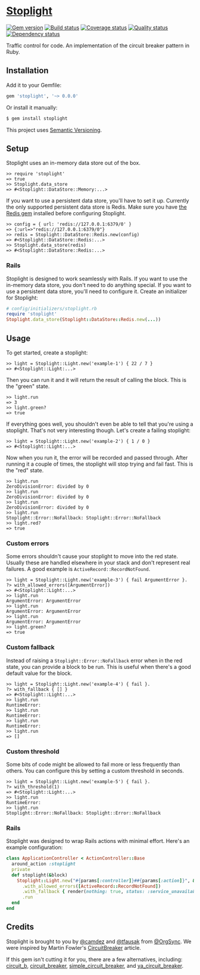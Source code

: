 # [Stoplight][1]

[![Gem version][2]][3]
[![Build status][4]][5]
[![Coverage status][6]][7]
[![Quality status][8]][9]
[![Dependency status][10]][11]

Traffic control for code. An implementation of the circuit breaker pattern in Ruby.

## Installation

Add it to your Gemfile:

``` rb
gem 'stoplight', '~> 0.0.0'
```

Or install it manually:

``` sh
$ gem install stoplight
```

This project uses [Semantic Versioning][12].

## Setup

Stoplight uses an in-memory data store out of the box.

``` irb
>> require 'stoplight'
=> true
>> Stoplight.data_store
=> #<Stoplight::DataStore::Memory:...>
```

If you want to use a persistent data store, you'll have to set it up. Currently
the only supported persistent data store is Redis. Make sure you have [the Redis
gem][13] installed before configuring Stoplight.

``` irb
>> config = { url: 'redis://127.0.0.1:6379/0' }
=> {:url=>"redis://127.0.0.1:6379/0"}
>> redis = Stoplight::DataStore::Redis.new(config)
=> #<Stoplight::DataStore::Redis:...>
>> Stoplight.data_store(redis)
=> #<Stoplight::DataStore::Redis:...>
```

### Rails

Stoplight is designed to work seamlessly with Rails. If you want to use the
in-memory data store, you don't need to do anything special. If you want to use
a persistent data store, you'll need to configure it. Create an initializer for
Stoplight:

``` rb
# config/initializers/stoplight.rb
require 'stoplight'
Stoplight.data_store(Stoplight::DataStore::Redis.new(...))
```

## Usage

To get started, create a stoplight:

``` irb
>> light = Stoplight::Light.new('example-1') { 22 / 7 }
=> #<Stoplight::Light:...>
```

Then you can run it and it will return the result of calling the block. This is
the "green" state.

``` irb
>> light.run
=> 3
>> light.green?
=> true
```

If everything goes well, you shouldn't even be able to tell that you're using a
stoplight. That's not very interesting though. Let's create a failing stoplight:

``` irb
>> light = Stoplight::Light.new('example-2') { 1 / 0 }
=> #<Stoplight::Light:...>
```

Now when you run it, the error will be recorded and passed through. After
running it a couple of times, the stoplight will stop trying and fail fast. This
is the "red" state.

``` irb
>> light.run
ZeroDivisionError: divided by 0
>> light.run
ZeroDivisionError: divided by 0
>> light.run
ZeroDivisionError: divided by 0
>> light.run
Stoplight::Error::NoFallback: Stoplight::Error::NoFallback
>> light.red?
=> true
```

### Custom errors

Some errors shouldn't cause your stoplight to move into the red state. Usually
these are handled elsewhere in your stack and don't represent real failures. A
good example is `ActiveRecord::RecordNotFound`.

``` irb
>> light = Stoplight::Light.new('example-3') { fail ArgumentError }.
?> with_allowed_errors([ArgumentError])
=> #<Stoplight::Light:...>
>> light.run
ArgumentError: ArgumentError
>> light.run
ArgumentError: ArgumentError
>> light.run
ArgumentError: ArgumentError
>> light.green?
=> true
```

### Custom fallback

Instead of raising a `Stoplight::Error::NoFallback` error when in the red state,
you can provide a block to be run. This is useful when there's a good default
value for the block.

``` irb
>> light = Stoplight::Light.new('example-4') { fail }.
?> with_fallback { [] }
=> #<Stoplight::Light:...>
>> light.run
RuntimeError:
>> light.run
RuntimeError:
>> light.run
RuntimeError:
>> light.run
=> []
```

### Custom threshold

Some bits of code might be allowed to fail more or less frequently than others.
You can configure this by setting a custom threshold in seconds.

``` irb
>> light = Stoplight::Light.new('example-5') { fail }.
?> with_threshold(1)
=> #<Stoplight::Light:...>
>> light.run
RuntimeError:
>> light.run
Stoplight::Error::NoFallback: Stoplight::Error::NoFallback
```

### Rails

Stoplight was designed to wrap Rails actions with minimal effort. Here's an
example configuration:

``` rb
class ApplicationController < ActionController::Base
  around_action :stoplight
  private
  def stoplight(&block)
    Stoplight::Light.new("#{params[:controller]}##{params[:action]}", &block)
      .with_allowed_errors([ActiveRecord::RecordNotFound])
      .with_fallback { render(nothing: true, status: :service_unavailable) }
      .run
  end
end
```

## Credits

Stoplight is brought to you by [@camdez][14] and [@tfausak][15] from [@OrgSync][16]. We were
inspired by Martin Fowler's [CircuitBreaker][17] article.

If this gem isn't cutting it for you, there are a few alternatives, including:
[circuit_b][18], [circuit_breaker][19], [simple_circuit_breaker][20], and
[ya_circuit_breaker][21].

[1]: https://github.com/orgsync/stoplight
[2]: https://badge.fury.io/rb/stoplight.svg
[3]: https://rubygems.org/gems/stoplight
[4]: https://travis-ci.org/orgsync/stoplight.svg
[5]: https://travis-ci.org/orgsync/stoplight
[6]: https://img.shields.io/coveralls/orgsync/stoplight.svg
[7]: https://coveralls.io/r/orgsync/stoplight
[8]: https://codeclimate.com/github/orgsync/stoplight/badges/gpa.svg
[9]: https://codeclimate.com/github/orgsync/stoplight
[10]: https://gemnasium.com/orgsync/stoplight.svg
[11]: https://gemnasium.com/orgsync/stoplight
[12]: http://semver.org/spec/v2.0.0.html
[13]: https://rubygems.org/gems/redis
[14]: https://github.com/camdez
[15]: https://github.com/tfausak
[16]: https://github.com/OrgSync
[17]: http://martinfowler.com/bliki/CircuitBreaker.html
[18]: https://github.com/alg/circuit_b
[19]: https://github.com/wsargent/circuit_breaker
[20]: https://github.com/soundcloud/simple_circuit_breaker
[21]: https://github.com/wooga/circuit_breaker
